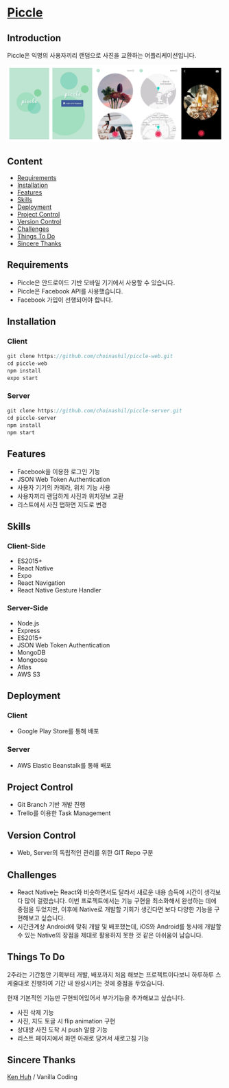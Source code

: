 # [Piccle](https://play.google.com/store/apps/details?id=com.nashu.piccle&rdid=com.nashu.piccle)


## Introduction
Piccle은 익명의 사용자끼리 랜덤으로 사진을 교환하는 어플리케이션입니다.

![ScreenShot](./images/piccle.jpg)


## Content
- [Requirements](#Requirements)
- [Installation](#Installation)
- [Features](#Features)
- [Skills](#Skills)
- [Deployment](#Deployment)
- [Project Control](#Project-Control)
- [Version Control](#Version-Control)
- [Challenges](#Challenges)
- [Things To Do](#Things-To-Do)
- [Sincere Thanks](#Sincere-Thanks)


## Requirements
- Piccle은 안드로이드 기반 모바일 기기에서 사용할 수 있습니다.
- Piccle은 Facebook API를 사용했습니다.
- Facebook 가입이 선행되어야 합니다.


## Installation

### Client

```javascript
git clone https://github.com/choinashil/piccle-web.git
cd piccle-web
npm install
expo start
```

### Server

```javascript
git clone https://github.com/choinashil/piccle-server.git
cd piccle-server
npm install
npm start
```


## Features

- Facebook을 이용한 로그인 기능
- JSON Web Token Authentication
- 사용자 기기의 카메라, 위치 기능 사용
- 사용자끼리 랜덤하게 사진과 위치정보 교환
- 리스트에서 사진 탭하면 지도로 변경


## Skills
### Client-Side

- ES2015+
- React Native
- Expo
- React Navigation
- React Native Gesture Handler


### Server-Side

- Node.js
- Express
- ES2015+ 
- JSON Web Token Authentication
- MongoDB
- Mongoose
- Atlas
- AWS S3


## Deployment

### Client

- Google Play Store를 통해 배포

### Server

- AWS Elastic Beanstalk를 통해 배포


## Project Control
- Git Branch 기반 개발 진행
- Trello를 이용한 Task Management


## Version Control

- Web, Server의 독립적인 관리를 위한 GIT Repo 구분 


## Challenges

- React Native는 React와 비슷하면서도 달라서 새로운 내용 습득에 시간이 생각보다 많이 걸렸습니다. 이번 프로젝트에서는 기능 구현을 최소화해서 완성하는 데에 중점을 두었지만, 이후에 Native로 개발할 기회가 생긴다면 보다 다양한 기능을 구현해보고 싶습니다.
- 시간관계상 Android에 맞춰 개발 및 배포했는데, iOS와 Android를 동시에 개발할 수 있는 Native의 장점을 제대로 활용하지 못한 것 같은 아쉬움이 남습니다. 


## Things To Do 

2주라는 기간동안 기획부터 개발, 배포까지 처음 해보는 프로젝트이다보니 하루하루 스케줄대로 진행하여 기간 내 완성시키는 것에 중점을 두었습니다. 

현재 기본적인 기능만 구현되어있어서 부가기능을 추가해보고 싶습니다.

- 사진 삭제 기능
- 사진, 지도 토글 시 flip animation 구현
- 상대방 사진 도착 시 push 알람 기능
- 리스트 페이지에서 화면 아래로 당겨서 새로고침 기능


## Sincere Thanks

[Ken Huh](https://github.com/Ken123777) / Vanilla Coding
